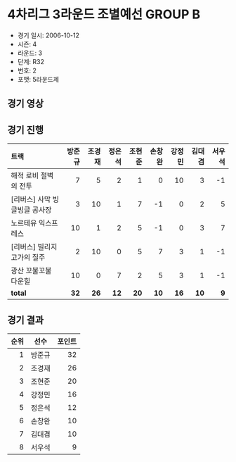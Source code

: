 # 4차리그 3라운드 조별예선 GROUP B

- 경기 일시: 2006-10-12
- 시즌: 4
- 라운드: 3
- 단계: R32
- 번호: 2
- 포맷: 5라운드제





## 경기 영상
## 경기 진행

| 트랙 | 방준규 | 조경재 | 정은석 | 조현준 | 손창완 | 강정민 | 김대겸 | 서우석 |
|:---|---:|---:|---:|---:|---:|---:|---:|---:|
| 해적 로비 절벽의 전투 | 7 | 5 | 2 | 1 | 0 | 10 | 3 | -1 |
| [리버스] 사막 빙글빙글 공사장 | 3 | 10 | 1 | 7 | -1 | 0 | 2 | 5 |
| 노르테유 익스프레스 | 10 | 1 | 2 | 5 | -1 | 0 | 3 | 7 |
| [리버스] 빌리지 고가의 질주 | 2 | 10 | 0 | 5 | 7 | 3 | 1 | -1 |
| 광산 꼬불꼬불 다운힐 | 10 | 0 | 7 | 2 | 5 | 3 | 1 | -1 |
| __total__ | __32__ | __26__ | __12__ | __20__ | __10__ | __16__ | __10__ | __9__ |




## 경기 결과

| 순위 | 선수 | 포인트 |
|---:|:---:|---:|
| 1 | 방준규 | 32 |
| 2 | 조경재 | 26 |
| 3 | 조현준 | 20 |
| 4 | 강정민 | 16 |
| 5 | 정은석 | 12 |
| 6 | 손창완 | 10 |
| 7 | 김대겸 | 10 |
| 8 | 서우석 | 9 |

